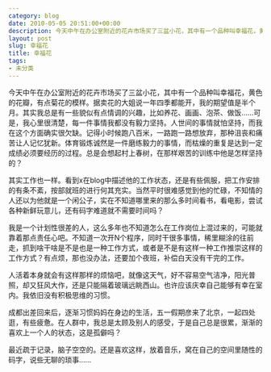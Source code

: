 ```yaml
---
category: blog
date: 2010-05-05 20:51:00+00:00
description: 今天中午在办公室附近的花卉市场买了三盆小花，其中有一个品种叫幸福花，黄色的花瓣，
layout: post
slug: 幸福花
title: 幸福花
tags:
- 未分类
---
```


今天中午在办公室附近的花卉市场买了三盆小花，其中有一个品种叫幸福花，黄色的花瓣，有点菊花的模样。据卖花的大姐说一年四季都能开，我的期望值是半个月。其实我总是有一些貌似有点情调的兴趣，比如养花、画画、泡茶、做饭……可是，我心里很清楚，每一件事情我都没有毅力坚持。人世间的事情就怕坚持，而我在这个方面确实很欠缺。记得小时候跑八百米，一路跑一路想放弃，那种沮丧和痛苦让人记忆犹新。体育锻炼诚然是一件磨练毅力的事情，而枯燥的重复是达到一定成绩必须要经历的过程。总是会想起村上春树，在那样艰苦的训练中他是怎样坚持的？  
  
其实工作也一样。看到x在blog中描述他的工作状态，还是有些佩服，把工作安排的有条不紊，按部就班的进行何其充实。当然平时很难感觉到他的忙碌，不知情的人还以为他就是一个闲公子，实在不知道哪里来的那么多时间看书，看电影，尝试各种新鲜玩意儿，还有码字难道就不需要时间吗？  
  
我是一个计划性很差的人，这么多年也不知道怎么在工作岗位上混过来的，可能就靠着那点责任心吧。不知道一次开N个程序，同时干很多事情，稀里糊涂的往前走，抓到啥干啥是不是也是一种工作方式，或者是不是有这样一种工作推崇这样的工作方式？有点烦，那也没办法，还要加个夜班，补偿白天没有干完的工作。  
  
人活着本身就会有这样那样的烦恼吧，就像这天气，好不容易空气洁净，阳光普照，却又狂风大作，还是只能隔着玻璃远眺西山。也许应该庆幸自己能够有幸在室内。我依旧没有积极思维的习惯。  
  
成都出差回来后，逐渐习惯妈妈在身边的生活，五一假期彦来了北京，一起四处逛，有些疲惫。在人群中，我总是太顾及别人的感受，于是自己总是很累，渐渐的喜欢上一个人的状态，这是孤僻吗？  
  
最近疏于记录，脑子空空的。还是喜欢这样，放着音乐，窝在自己的空间里随性的码字，说些无聊的琐事……
